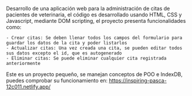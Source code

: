 ﻿Desarrollo de una aplicación web para la administración de citas de pacientes de veterinaria, el código es desarrollado usando HTML, CSS y Javascript, mediante DOM scripting, el proyecto presenta funcionalidades como:

    - Crear citas: Se deben llenar todos los campos del formulario para guardar los datos de la cita y poder listarlos
    - Actualizar citas: Una vez creada una cita, se pueden editar todos sus datos excepto el id, que es autogenerado
    - Eliminar citas: Se puede eliminar cualquier cita registrada anteriormente

Este es un proyecto pequeño, se manejan conceptos de POO e IndexDB, puedes comprobar su funcionamiento en:
https://inspiring-pasca-12c011.netlify.app/